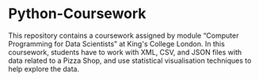 # Python-Coursework
This repository contains a coursework assigned by module “Computer Programming for Data Scientists” at King's College London. In this coursework, students have to work with XML, CSV, and JSON files with data related to a Pizza Shop, and use statistical visualisation techniques to help explore the data.
